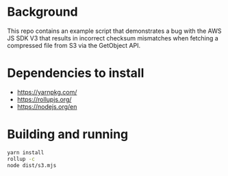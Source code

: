 # Background

This repo contains an example script that demonstrates a bug with the AWS JS SDK V3 that results in incorrect checksum mismatches when fetching a compressed file from S3 via the GetObject API.

# Dependencies to install
- https://yarnpkg.com/
- https://rollupjs.org/
- https://nodejs.org/en

# Building and running
```sh
yarn install
rollup -c
node dist/s3.mjs
```